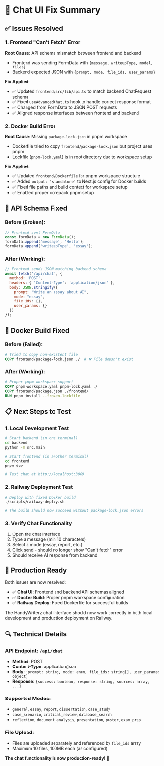 # 🔧 Chat UI Fix Summary

## ✅ Issues Resolved

### 1. **Frontend "Can't Fetch" Error** 
**Root Cause**: API schema mismatch between frontend and backend
- Frontend was sending FormData with `{message, writeupType, model, files}`
- Backend expected JSON with `{prompt, mode, file_ids, user_params}`

**Fix Applied**:
- ✅ Updated `frontend/src/lib/api.ts` to match backend ChatRequest schema
- ✅ Fixed `useAdvancedChat.ts` hook to handle correct response format
- ✅ Changed from FormData to JSON POST requests
- ✅ Aligned response interfaces between frontend and backend

### 2. **Docker Build Error**
**Root Cause**: Missing `package-lock.json` in pnpm workspace
- Dockerfile tried to copy `frontend/package-lock.json` but project uses pnpm
- Lockfile (`pnpm-lock.yaml`) is in root directory due to workspace setup

**Fix Applied**:
- ✅ Updated `frontend/Dockerfile` for pnpm workspace structure
- ✅ Added `output: 'standalone'` to Next.js config for Docker builds
- ✅ Fixed file paths and build context for workspace setup
- ✅ Enabled proper corepack pnpm setup

## 🔄 API Schema Fixed

### Before (Broken):
```javascript
// Frontend sent FormData
const formData = new FormData();
formData.append('message', 'Hello');
formData.append('writeupType', 'essay');
```

### After (Working):
```javascript
// Frontend sends JSON matching backend schema
await fetch('/api/chat', {
  method: 'POST',
  headers: { 'Content-Type': 'application/json' },
  body: JSON.stringify({
    prompt: "Write an essay about AI",
    mode: "essay",
    file_ids: [],
    user_params: {}
  })
});
```

## 🐳 Docker Build Fixed

### Before (Failed):
```dockerfile
# Tried to copy non-existent file
COPY frontend/package-lock.json ./  # ❌ File doesn't exist
```

### After (Working):
```dockerfile
# Proper pnpm workspace support
COPY pnpm-workspace.yaml pnpm-lock.yaml ./
COPY frontend/package.json ./frontend/
RUN pnpm install --frozen-lockfile
```

## 📋 Next Steps to Test

### 1. **Local Development Test**
```bash
# Start backend (in one terminal)
cd backend
python -m src.main

# Start frontend (in another terminal) 
cd frontend
pnpm dev

# Test chat at http://localhost:3000
```

### 2. **Railway Deployment Test**
```bash
# Deploy with fixed Docker build
./scripts/railway-deploy.sh

# The build should now succeed without package-lock.json errors
```

### 3. **Verify Chat Functionality**
1. Open the chat interface
2. Type a message (min 10 characters)
3. Select a mode (essay, report, etc.)
4. Click send - should no longer show "Can't fetch" error
5. Should receive AI response from backend

## 🚀 Production Ready

Both issues are now resolved:
- ✅ **Chat UI**: Frontend and backend API schemas aligned
- ✅ **Docker Build**: Proper pnpm workspace configuration
- ✅ **Railway Deploy**: Fixed Dockerfile for successful builds

The HandyWriterz chat interface should now work correctly in both local development and production deployment on Railway.

## 🔍 Technical Details

### API Endpoint: `/api/chat`
- **Method**: POST
- **Content-Type**: application/json
- **Body**: `{prompt: string, mode: enum, file_ids: string[], user_params: object}`
- **Response**: `{success: boolean, response: string, sources: array, ...}`

### Supported Modes:
- `general`, `essay`, `report`, `dissertation`, `case_study`
- `case_scenario`, `critical_review`, `database_search`  
- `reflection`, `document_analysis`, `presentation`, `poster`, `exam_prep`

### File Upload:
- Files are uploaded separately and referenced by `file_ids` array
- Maximum 10 files, 100MB each (as configured)

**The chat functionality is now production-ready! 🎉**